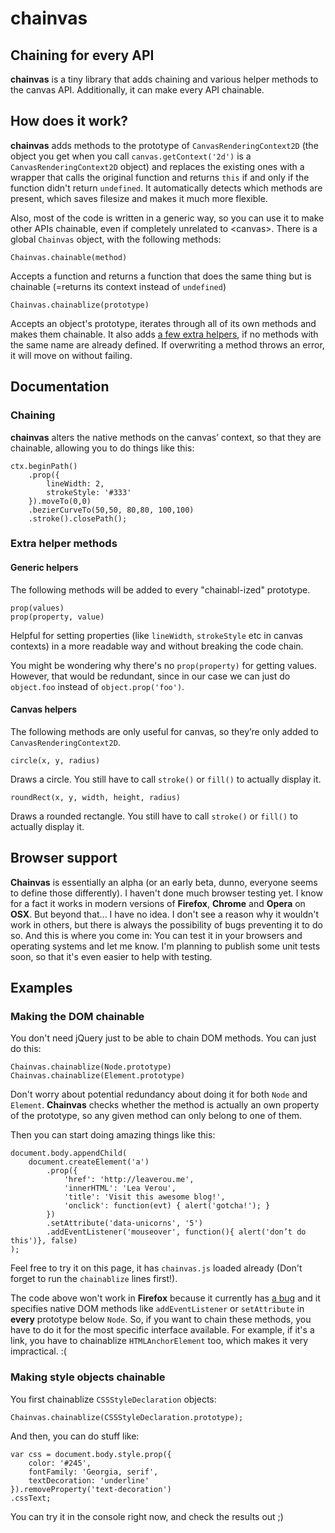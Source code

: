 # chainvas
## Chaining for every API

**chainvas** is a tiny library that adds chaining and various helper methods to the canvas API. Additionally, it can make every API chainable.

## How does it work?
**chainvas** adds methods to the prototype of `CanvasRenderingContext2D` (the object you get when you call `canvas.getContext('2d')` is a `CanvasRenderingContext2D` object) and replaces the existing ones with a wrapper that calls the original function and returns `this` if and only if the function didn't return `undefined`. It automatically detects which methods are present, which saves filesize and makes it much more flexible.

Also, most of the code is written in a generic way, so you can use it to make other APIs chainable, even if completely unrelated to &lt;canvas&gt;. There is a global `Chainvas` object, with the following methods:

	Chainvas.chainable(method)
Accepts a function and returns a function that does the same thing but is chainable (=returns its context instead of `undefined`)

	Chainvas.chainablize(prototype)
Accepts an object's prototype, iterates through all of its own methods and makes them chainable. It also adds [a few extra helpers](#extrahelpermethods), if no methods with the same name are already defined. If overwriting a method throws an error, it will move on without failing.

## Documentation

### Chaining
**chainvas** alters the native methods on the canvas’ context, so that they are chainable, allowing you to do things like this:

	ctx.beginPath()
		.prop({
			lineWidth: 2,
			strokeStyle: '#333'
		}).moveTo(0,0)
		.bezierCurveTo(50,50, 80,80, 100,100)
		.stroke().closePath();

### Extra helper methods

#### Generic helpers
The following methods will be added to every "chainabl-ized" prototype.

	prop(values)
	prop(property, value)
Helpful for setting properties (like `lineWidth`, `strokeStyle` etc in canvas contexts) in a more readable way and without  breaking the code chain.

You might be wondering why there's no `prop(property)` for getting values. However, that would be redundant, since in our case we can just do `object.foo` instead of `object.prop('foo')`.

#### Canvas helpers
The following methods are only useful for canvas, so they’re only added to `CanvasRenderingContext2D`.

	circle(x, y, radius)
Draws a circle. You still have to call `stroke()` or `fill()` to actually display it.

	roundRect(x, y, width, height, radius)
Draws a rounded rectangle. You still have to call `stroke()` or `fill()` to actually display it.

## Browser support
**Chainvas** is essentially an alpha (or an early beta, dunno, everyone seems to define those differently). I haven't done much browser testing yet. I know for a fact it works in modern versions of **Firefox**, **Chrome** and **Opera** on **OSX**. But beyond that... I have no idea. I don't see a reason why it wouldn't work in others, but there is always the possibility of bugs preventing it to do so. And this is where you come in: You can test it in your browsers and operating systems and let me know. I'm planning to publish some unit tests soon, so that it's even easier to help with testing.

## Examples

### Making the DOM chainable
You don't need jQuery just to be able to chain DOM methods. You can just do this:

	Chainvas.chainablize(Node.prototype)
	Chainvas.chainablize(Element.prototype)

Don't worry about potential redundancy about doing it for both `Node` and `Element`. **Chainvas** checks whether the method is actually an own property of the prototype, so any given method can only belong to one of them.

Then you can start doing amazing things like this:

	document.body.appendChild(
		document.createElement('a')
			.prop({
				'href': 'http://leaverou.me',
				'innerHTML': 'Lea Verou',
				'title': 'Visit this awesome blog!',
				'onclick': function(evt) { alert('gotcha!'); }
			})
			.setAttribute('data-unicorns', '5')
			.addEventListener('mouseover', function(){ alert('don’t do this')}, false)
	);
Feel free to try it on this page, it has `chainvas.js` loaded already (Don't forget to run the `chainablize` lines first!).

The code above won't work in **Firefox** because it currently has [a bug](https://bugzilla.mozilla.org/show_bug.cgi?id=686210) and it specifies native DOM methods like `addEventListener` or `setAttribute` in **every** prototype below `Node`. So, if you want to chain these methods, you have to do it for the most specific interface available. For example, if it's a link, you have to chainablize `HTMLAnchorElement` too, which makes it very impractical. :(

### Making style objects chainable
You first chainablize `CSSStyleDeclaration` objects:

	Chainvas.chainablize(CSSStyleDeclaration.prototype);

And then, you can do stuff like:

	var css = document.body.style.prop({
		color: '#245',
		fontFamily: 'Georgia, serif',
		textDecoration: 'underline'
	}).removeProperty('text-decoration')
	.cssText;

You can try it in the console right now, and check the results out ;)